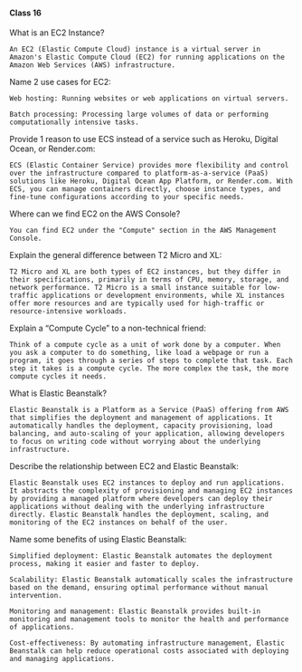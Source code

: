 #### Class 16
What is an EC2 Instance?

    An EC2 (Elastic Compute Cloud) instance is a virtual server in Amazon's Elastic Compute Cloud (EC2) for running applications on the Amazon Web Services (AWS) infrastructure.
Name 2 use cases for EC2:

    Web hosting: Running websites or web applications on virtual servers.
    
    Batch processing: Processing large volumes of data or performing computationally intensive tasks.
Provide 1 reason to use ECS instead of a service such as Heroku, Digital Ocean, or Render.com:

    ECS (Elastic Container Service) provides more flexibility and control over the infrastructure compared to platform-as-a-service (PaaS) solutions like Heroku, Digital Ocean App Platform, or Render.com. With ECS, you can manage containers directly, choose instance types, and fine-tune configurations according to your specific needs.
Where can we find EC2 on the AWS Console?

    You can find EC2 under the "Compute" section in the AWS Management Console.
    
Explain the general difference between T2 Micro and XL:

    T2 Micro and XL are both types of EC2 instances, but they differ in their specifications, primarily in terms of CPU, memory, storage, and network performance. T2 Micro is a small instance suitable for low-traffic applications or development environments, while XL instances offer more resources and are typically used for high-traffic or resource-intensive workloads.

Explain a “Compute Cycle” to a non-technical friend:

    Think of a compute cycle as a unit of work done by a computer. When you ask a computer to do something, like load a webpage or run a program, it goes through a series of steps to complete that task. Each step it takes is a compute cycle. The more complex the task, the more compute cycles it needs.

What is Elastic Beanstalk?

    Elastic Beanstalk is a Platform as a Service (PaaS) offering from AWS that simplifies the deployment and management of applications. It automatically handles the deployment, capacity provisioning, load balancing, and auto-scaling of your application, allowing developers to focus on writing code without worrying about the underlying infrastructure.

Describe the relationship between EC2 and Elastic Beanstalk:

    Elastic Beanstalk uses EC2 instances to deploy and run applications. It abstracts the complexity of provisioning and managing EC2 instances by providing a managed platform where developers can deploy their applications without dealing with the underlying infrastructure directly. Elastic Beanstalk handles the deployment, scaling, and monitoring of the EC2 instances on behalf of the user.
Name some benefits of using Elastic Beanstalk:

    Simplified deployment: Elastic Beanstalk automates the deployment process, making it easier and faster to deploy.
    
    Scalability: Elastic Beanstalk automatically scales the infrastructure based on the demand, ensuring optimal performance without manual intervention.  
    
    Monitoring and management: Elastic Beanstalk provides built-in monitoring and management tools to monitor the health and performance of applications.  
    
    Cost-effectiveness: By automating infrastructure management, Elastic Beanstalk can help reduce operational costs associated with deploying and managing applications.






